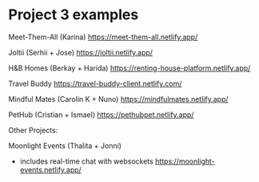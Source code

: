 
# Project 3 examples

Meet-Them-All (Karina)
https://meet-them-all.netlify.app/


Joltii (Serhii + Jose)
https://joltii.netlify.app/


H&B Homes (Berkay + Harida)
https://renting-house-platform.netlify.app/


Travel Buddy
https://travel-buddy-client.netlify.com/


Mindful Mates (Carolin K + Nuno)
https://mindfulmates.netlify.app/


PetHub (Cristian + Ismael)
https://pethubpet.netlify.app/



Other Projects:


Moonlight Events (Thalita + Jonni)
- includes real-time chat with websockets
https://moonlight-events.netlify.app/



